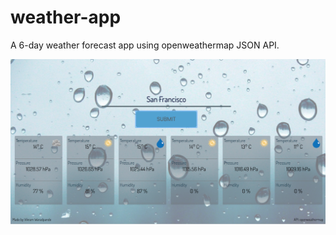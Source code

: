 # weather-app
A 6-day weather forecast app using openweathermap JSON API.

![Weather Example](https://github.com/WVik/weather-app/blob/master/img/example.png)
